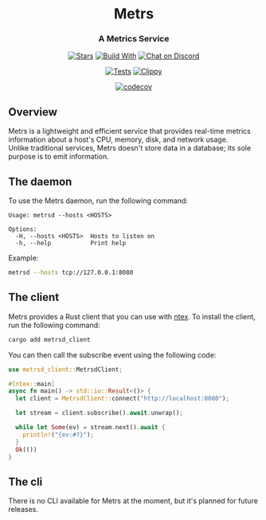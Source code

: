 <div align="center">
  <h1>Metrs</h1>
  <h3>A Metrics Service</h3>
  <p>

  [![Stars](https://img.shields.io/github/stars/next-hat/metrs?label=%E2%AD%90%20stars%20%E2%AD%90)](https://github.com/next-hat/metrs)
  [![Build With](https://img.shields.io/badge/built_with-Rust-dca282.svg?style=flat)](https://github.com/next-hat/metrs)
  [![Chat on Discord](https://img.shields.io/discord/1011267493114949693?label=chat&logo=discord&style=flat)](https://discord.gg/WV4Aac8uZg)

  </p>

  <p>

  [![Tests](https://github.com/next-hat/metrs/actions/workflows/tests.yml/badge.svg)](https://github.com/next-hat/metrs/actions/workflows/tests.yml)
  [![Clippy](https://github.com/next-hat/metrs/actions/workflows/clippy.yml/badge.svg)](https://github.com/next-hat/metrs/actions/workflows/clippy.yml)

  </p>


  <p>

[![codecov](https://codecov.io/gh/next-hat/metrs/branch/master/graph/badge.svg?token=N1P1BL5RWH)](https://codecov.io/gh/next-hat/metrs)

  </p>

</div>

## Overview

Metrs is a lightweight and efficient service that provides real-time metrics information about a host's CPU, memory, disk, and network usage.<br/>
Unlike traditional services, Metrs doesn't store data in a database; its sole purpose is to emit information.

## The daemon

To use the Metrs daemon, run the following command:

```console
Usage: metrsd --hosts <HOSTS>

Options:
  -H, --hosts <HOSTS>  Hosts to listen on
  -h, --help           Print help
```

Example:

```sh
metrsd --hosts tcp://127.0.0.1:8080
```

## The client

Metrs provides a Rust client that you can use with [ntex](https://github.com/ntex-rs/ntex). To install the client, run the following command:

```sh
cargo add metrsd_client
```

You can then call the subscribe event using the following code:

```rust
use metrsd_client::MetrsdClient;

#[ntex::main]
async fn main() -> std::io::Result<()> {
  let client = MetrsdClient::connect("http://localhost:8080");

  let stream = client.subscribe().await.unwrap();

  while let Some(ev) = stream.next().await {
    println!("{ev:#?}");
  }
  Ok(())
}
```

## The cli

There is no CLI available for Metrs at the moment, but it's planned for future releases.
